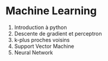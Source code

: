 Machine Learning
================

1. Introduction à python
2. Descente de gradient et perceptron
3. k-plus proches voisins
4. Support Vector Machine
5. Neural Network

